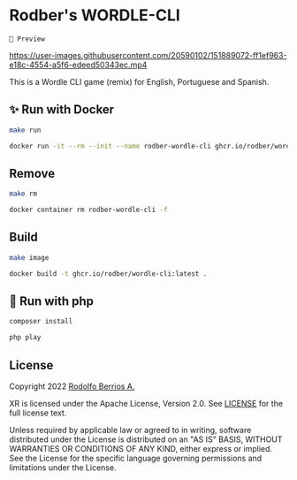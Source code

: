 # Rodber's WORDLE-CLI

`🚧 Preview`

https://user-images.githubusercontent.com/20590102/151889072-ff1ef963-e18c-4554-a5f6-edeed50343ec.mp4

This is a Wordle CLI game (remix) for English, Portuguese and Spanish.

## ✨ Run with Docker

```sh
make run
```

```sh
docker run -it --rm --init --name rodber-wordle-cli ghcr.io/rodber/wordle-cli ./play
```

## Remove

```sh
make rm
```

```sh
docker container rm rodber-wordle-cli -f
```

## Build

```sh
make image
```

```sh
docker build -t ghcr.io/rodber/wordle-cli:latest .
```

## 🐘 Run with php

```php
composer install
```

```php
php play
```

## License

Copyright 2022 [Rodolfo Berrios A.](https://rodolfoberrios.com/)

XR is licensed under the Apache License, Version 2.0. See [LICENSE](LICENSE) for the full license text.

Unless required by applicable law or agreed to in writing, software distributed under the License is distributed on an "AS IS" BASIS, WITHOUT WARRANTIES OR CONDITIONS OF ANY KIND, either express or implied. See the License for the specific language governing permissions and limitations under the License.
